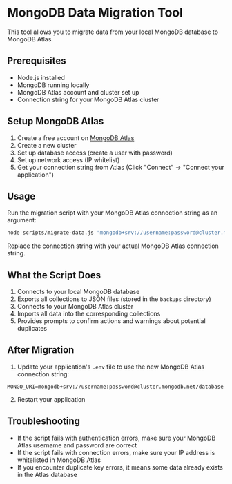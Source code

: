 # MongoDB Data Migration Tool

This tool allows you to migrate data from your local MongoDB database to MongoDB Atlas.

## Prerequisites

- Node.js installed
- MongoDB running locally
- MongoDB Atlas account and cluster set up
- Connection string for your MongoDB Atlas cluster

## Setup MongoDB Atlas

1. Create a free account on [MongoDB Atlas](https://www.mongodb.com/cloud/atlas/register)
2. Create a new cluster
3. Set up database access (create a user with password)
4. Set up network access (IP whitelist)
5. Get your connection string from Atlas (Click "Connect" → "Connect your application")

## Usage

Run the migration script with your MongoDB Atlas connection string as an argument:

```bash
node scripts/migrate-data.js "mongodb+srv://username:password@cluster.mongodb.net/database"
```

Replace the connection string with your actual MongoDB Atlas connection string.

## What the Script Does

1. Connects to your local MongoDB database
2. Exports all collections to JSON files (stored in the `backups` directory)
3. Connects to your MongoDB Atlas cluster
4. Imports all data into the corresponding collections
5. Provides prompts to confirm actions and warnings about potential duplicates

## After Migration

1. Update your application's `.env` file to use the new MongoDB Atlas connection string:

```
MONGO_URI=mongodb+srv://username:password@cluster.mongodb.net/database
```

2. Restart your application

## Troubleshooting

- If the script fails with authentication errors, make sure your MongoDB Atlas username and password are correct
- If the script fails with connection errors, make sure your IP address is whitelisted in MongoDB Atlas
- If you encounter duplicate key errors, it means some data already exists in the Atlas database 